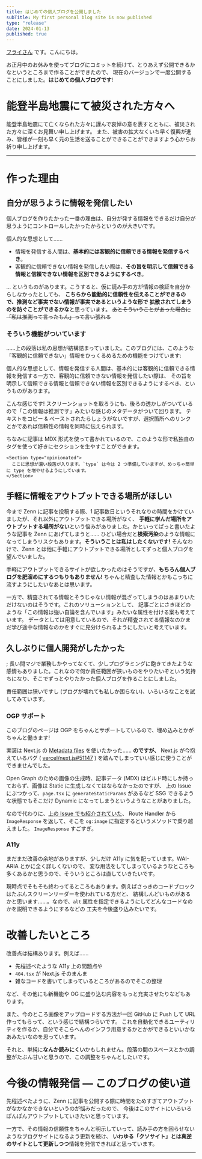 ```yaml
---
title: はじめての個人ブログを公開しました
subTitle: My first personal blog site is now published
type: "release"
date: 2024-01-13
published: true
---
```


[フライさん](https://github.com/loxygenK) です。こんにちは。

お正月中のお休みを使ってブログにコミットを続けて、とりあえず公開できるかなというところまで作ることができたので、
現在のバージョンで一度公開することにしました。**はじめての個人ブログです**!

# 能登半島地震にて被災された方々へ

能登半島地震にて亡くなられた方々に謹んで哀悼の意を表すとともに、被災された方々に深くお見舞い申し上げます。
また、被害の拡大なくいち早く復興が進み、皆様が一刻も早く元の生活を送ることができることができますよう心からお祈り申し上げます。

-----

# 作った理由

## 自分が思うように情報を発信したい

個人ブログを作りたかった一番の理由は、自分が発する情報をできるだけ自分が思うようにコントロールしたかったからというのが大きいです。

個人的な思想として……

- 情報を発信する人間は、**基本的には客観的に信頼できる情報を発信するべき**。
- 客観的に信頼できない情報を発信したい際は、**その旨を明示して信頼できる情報と信頼できない情報を区別できるようにするべき**。

… というものがあります。こうすると、仮に読み手の方が情報の検証を自分からしなかったとしても、
**こちらから能動的に信頼性を伝えることができるので、推測など事実でない情報が事実であるというような形で**
**拡散されてしまうのを防ぐことができるかな**と思っています。
~~あとそういうことがあった場合に「私は推測って言ったもん」って言い張れる~~

### そういう機能がついています

……上の段落は私の思想が結構詰まっていました。このブログには、このような「客観的に信頼できない」情報をひっくるめるための機能をつけています:

<Section type="opinionated">
  個人的な思想として、情報を発信する人間は、基本的には客観的に信頼できる情報を発信する一方で、客観的に信頼できない情報を発信したい際は、
  その旨を明示して信頼できる情報と信頼できない情報を区別できるようにするべき、というものがあります。
</Section>

こんな感じです! スクリーンショットを取ろうにも、後ろの透かしがついているので「この情報は推測です」みたいな感じのメタデータがついて回ります。
テキストをコピー & ペーストされたらしょうがないですが、選択箇所へのリンクとかであれば信頼性の情報を同時に伝えられます。

ちなみに記事は MDX 形式を使って書かれているので、このような形で私独自のタグを使って好きにセクションを生やすことができます。

```tsx
<Section type="opinionated">
  ここに思想が濃い段落が入ります。`type` は今は 2 つ準備していますが、めっちゃ簡単に type を増やせるようにしています。
</Section>
```

## 手軽に情報をアウトプットできる場所がほしい

今まで Zenn に記事を投稿する際、1 記事数日というそれなりの時間をかけていましたが、それ以外にアウトプットできる場所がなく、
**手軽に学んだ場所をアウトプットする場所がない**という悩みがありました。かといってぱっと書いたような記事を Zenn にあげてしまうと……
ひどい場合だと**検索汚染**のような情報になってしまうリスクもあります。**そういうことは私はしたくないです!**
そんなわけで、Zenn とは他に手軽にアウトプットできる場所としてずっと個人ブログを望んでいました。

手軽にアウトプットできるサイトが欲しかったのはそうですが、**もちろん個人ブログを肥溜めにするつもりもありません!**
ちゃんと精査した情報とかもこっちに流すようにしたいなあとは思います。

一方で、精査されてる情報とそうじゃない情報が混ざってしまうのはあまりいただけないのはそうです。これのソリューションとして、
記事ごとにさきほどのような「この情報は強い自論を含んでいます」みたいな属性を付ける案も考えています。
データとしては用意しているので、それが精査されてる情報なのかまだ学び途中な情報なのかをすぐに見分けられるようにしたいと考えています。

## 久しぶりに個人開発がしたかった
;
長い間マジで業務しかやってなくて、少しプログラミングに飽きてきたような感情もありました。これなので何か責任範囲が狭いものをやりたいぞという気持ちになり、そこでずっとやりたかった個人ブログを作ることにしました。

責任範囲は狭いですし (ブログが壊れても私しか困らない)、いろいろなことを試してみています。

### OGP サポート

このブログのページは OGP をちゃんとサポートしているので、埋め込みとかがちゃんと働きます!

実装は Next.js の [Metadata files](https://nextjs.org/docs/app/api-reference/file-conventions/metadata/opengraph-image) を使いたかった……
**のですが、** Next.js が今抱えているバグ ( [vercel/next.js#51147](https://github.com/vercel/next.js/issues/51147) )
を踏んでしまっていい感じに使うことができませんでした。

Open Graph のための画像の生成時、記事データ (MDX) はビルド時にしか持っておらず、画像は Static に生成しなくてはならなかったのですが、
上の Issue にぶつかって、`page.tsx` に `generateStaticParams` があるなど SSG できるような状態でもそこだけ
Dynamic になってしまうというようなことがありました。

なので代わりに、[上の Issue でも紹介されていた](https://github.com/vercel/next.js/issues/51147#issuecomment-1842197049)、
Route Handler から `ImageResponse` を返して、そこを `og:image` に指定するというメソッドで乗り越えました。
`ImageResponse` すごすぎ。

### A11y

まだまだ改善の余地がありますが、少しだけ A11y に気を配っています。WAI-ARIA とかに全く詳しくないので、
変な用法をしてしまっているようなところも多くあるかと思うので、そういうところは直していきたいです。

現時点でそもそも終わってるところもあります。例えばさっきのコードブロックはたぶんスクリーンリーダーを使われている方だと、
結構しんどいものがあるかと思います……。なので、`alt` 属性を指定できるようにしてどんなコードなのかを説明できるようにするなどの
工夫を今後盛り込みたいです。

# 改善したいところ

改善点は結構あります。例えば……

- 先程述べたような A11y 上の問題点や
- `404.tsx` が Next.js そのまんま
- 雑なコードを書いてしまっているところがあるのでそこの整理

など、その他にも新機能や OG に盛り込む内容をもっと充実させたりなどもあります。

また、今のところ画像をアップロードする方法が一回 GitHub に Push して URL 作ってもらって、という感じで結構つらいです。
これを自動化できるユーティリティを作るか、自分でそこらへんのインフラ用意するかとかができるといいかなあみたいなのを思っています。

それと、単純に**なんか読みにくい**かもしれません。段落の間のスペースとかの調整がたぶん甘いと思うので、この調整をちゃんとしたいです。

# 今後の情報発信 ― このブログの使い道

先程述べたように、Zenn に記事を公開する際に時間をためすぎてアウトプットがなかなかできないというのが悩みだったので、
今後はこのサイトにいろいろぽんぽんアウトプットしていきたいと思っています。

一方で、その情報の信頼性をちゃんと明示していって、読み手の方を困らせないようなブログサイトになるよう更新を続け、
**いわゆる「クソサイト」とは真逆のサイトとして更新しつつ**情報を発信できればと思っています。

------
